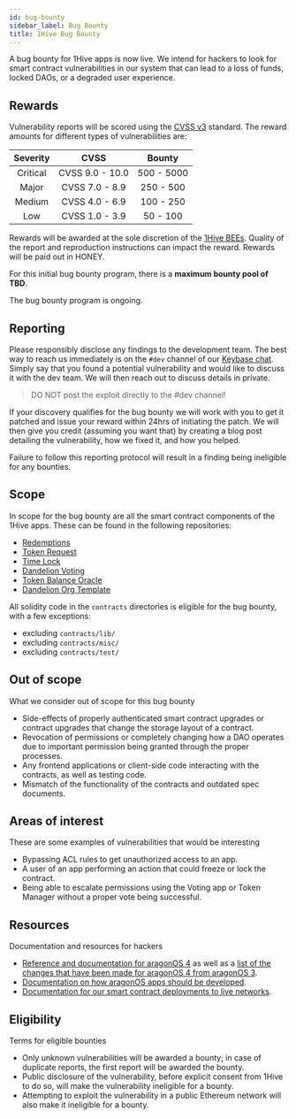 ```yaml
---
id: bug-bounty 
sidebar_label: Bug Bounty
title: 1Hive Bug Bounty 
---
```


A bug bounty for 1Hive apps is now live. We intend for hackers to look for smart contract vulnerabilities in our system that can lead to a loss of funds, locked DAOs, or a degraded user experience.

## Rewards

Vulnerability reports will be scored using the  [CVSS v3](https://www.first.org/cvss/) standard. The reward amounts for different types of vulnerabilities are:

| Severity    | CVSS            | Bounty        |
| :----:      | :----:          | :----:        |
| Critical    | CVSS 9.0 - 10.0 | 500 - 5000    |
| Major       | CVSS 7.0 - 8.9  | 250 - 500     |
| Medium      | CVSS 4.0 - 6.9  | 100 - 250     |
| Low         | CVSS 1.0 - 3.9  | 50 - 100      |

Rewards will be awarded at the sole discretion of the [1Hive BEEs](https://rinkeby.aragon.org/#/0xe520428C232F6Da6f694b121181f907931fD2211/0x3c16dc46b84a6647f8375235ca88dad2c27edb8b). Quality of the report and reproduction instructions can impact the reward. Rewards will be paid out in HONEY.

For this initial bug bounty program, there is a **maximum bounty pool of TBD**.

The bug bounty program is ongoing.

## Reporting

Please responsibly disclose any findings to the development team. The best way to reach us immediately is on the `#dev` channel of our [Keybase chat](https://1hive.org/contribute/keybase). Simply say that you found a potential vulnerability and would like to discuss it with the dev team. We will then reach out to discuss details in private. 

> DO NOT post the exploit directly to the #dev channel! 

If your discovery qualifies for the bug bounty we will work with you to get it patched and issue your reward within 24hrs of initiating the patch. We will then give you credit (assuming you want that) by creating a blog post detailing the vulnerability, how we fixed it, and how you helped. 

Failure to follow this reporting protocol will result in a finding being ineligible for any bounties.

## Scope

In scope for the bug bounty are all the smart contract components of the 1Hive apps. These can be found in the following repositories:
- [Redemptions](https://github.com/1Hive/redemptions-app/)
- [Token Request](https://github.com/1Hive/token-request-app)
- [Time Lock](https://github.com/1Hive/time-lock-app)
- [Dandelion Voting](https://github.com/1Hive/dandelion-voting-app)
- [Token Balance Oracle](https://github.com/1Hive/token-oracle)
- [Dandelion Org Template](https://github.com/1Hive/dandelion-org)

All solidity code in the `contracts` directories is eligible for the bug bounty, with a few exceptions:
- excluding `contracts/lib/` 
- excluding `contracts/misc/` 
- excluding `contracts/test/`

## Out of scope

What we consider out of scope for this bug bounty
- Side-effects of properly authenticated smart contract upgrades or contract upgrades that change the storage layout of a contract.
- Revocation of permissions or completely changing how a DAO operates due to important permission being granted through the proper processes.
- Any frontend applications or client-side code interacting with the contracts, as well as testing code.
- Mismatch of the functionality of the contracts and outdated spec documents.

## Areas of interest

These are some examples of vulnerabilities that would be interesting
- Bypassing ACL rules to get unauthorized access to an app.
- A user of an app performing an action that could freeze or lock the contract.
- Being able to escalate permissions using the Voting app or Token Manager without a proper vote being successful.

## Resources

Documentation and resources for hackers
- [Reference and documentation for aragonOS 4](https://hack.aragon.org/docs/aragonos-ref.html) as well as a [list of the changes that have been made for aragonOS 4 from aragonOS 3](https://github.com/aragon/aragonOS/wiki/aragonOS-4:-Updates-to-aragonOS-and-aragon-apps).
- [Documentation on how aragonOS apps should be developed](https://hack.aragon.org/docs/aragonos-building.html).
- [Documentation for our smart contract deployments to live networks](https://github.com/aragon/deployments).

## Eligibility

Terms for eligible bounties
- Only unknown vulnerabilities will be awarded a bounty; in case of duplicate reports, the first report will be awarded the bounty.
- Public disclosure of the vulnerability, before explicit consent from 1Hive to do so, will make the vulnerability ineligible for a bounty.
- Attempting to exploit the vulnerability in a public Ethereum network will also make it ineligible for a bounty.

